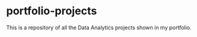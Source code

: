 # portfolio-projects
This is a repository of all the Data Analytics projects shown in my portfolio.
